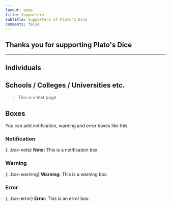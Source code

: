 ```yaml
---
layout: page
title: Supporters
subtitle: Supporters of Plato's Dice
comments: false
---
```


## Thanks you for supporting Plato's Dice

---

## Individuals


## Schools / Colleges / Universities etc.


> This is a test page

## Boxes
You can add notification, warning and error boxes like this:

### Notification

{: .box-note}
**Note:** This is a notification box.

### Warning

{: .box-warning}
**Warning:** This is a warning box.

### Error

{: .box-error}
**Error:** This is an error box.
